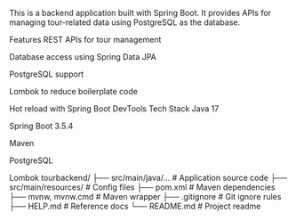 This is a backend application built with Spring Boot.
It provides APIs for managing tour-related data using PostgreSQL as the database.

Features
REST APIs for tour management

Database access using Spring Data JPA

PostgreSQL support

Lombok to reduce boilerplate code

Hot reload with Spring Boot DevTools
Tech Stack
Java 17

Spring Boot 3.5.4

Maven

PostgreSQL

Lombok
tourbackend/
 ├── src/main/java/...       # Application source code
 ├── src/main/resources/     # Config files
 ├── pom.xml                  # Maven dependencies
 ├── mvnw, mvnw.cmd           # Maven wrapper
 ├── .gitignore               # Git ignore rules
 ├── HELP.md                  # Reference docs
 └── README.md                # Project readme
